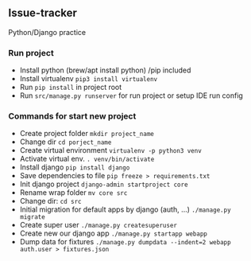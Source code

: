 ## Issue-tracker

Python/Django practice

### Run project

- Install python (brew/apt install python) /pip included
- Install virtualenv `pip3 install virtualenv`
- Run `pip install` in project root
- Run `src/manage.py runserver` for run project or setup IDE run config

### Commands for start new project

- Create project folder `mkdir project_name` 
- Change dir `cd porject_name`
- Create virtual environment `virtualenv -p python3 venv`
- Activate virtual env. `. venv/bin/activate`
- Install django `pip install django`
- Save dependencies to file `pip freeze > requirements.txt`
- Init django project `django-admin startproject core`
- Rename wrap folder `mv core src`
- Change dir: `cd src`
- Initial migration for default apps by django (auth, ...) `./manage.py migrate`
- Create super user `./manage.py createsuperuser`
- Create new our django app `./manage.py startapp webapp`
- Dump data for fixtures `./manage.py dumpdata --indent=2 webapp auth.user > fixtures.json
`
